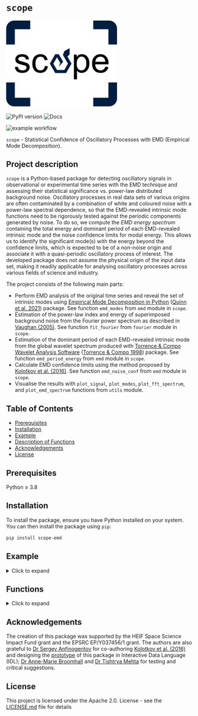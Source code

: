 # `scope`
<img src="./docs/source/_static/scope_logo.png" alt="Scope Logo" width="300">

<p align="left">
  <a href="https://pypi.org/project/scope-emd/" style="text-decoration: none; border: none;">
    <img src="https://img.shields.io/pypi/v/scope-emd" alt="PyPI version" style="vertical-align: middle;">
  </a>
  <a href="https://statistical-confidence-of-oscillatory-processes-with-emd.readthedocs.io/en/latest/" style="text-decoration: none; border: none;">
    <img src="https://readthedocs.org/projects/statistical-confidence-of-oscillatory-processes-with-emd/badge/?version=latest" alt="Docs" style="vertical-align: middle;">
  </a>
</p>

![example workflow]([https://github.com/github/docs/actions/workflows/main.yml/badge.svg](https://github.com/Warwick-solar/scope/actions/workflows/tests.yml/badge.svg))

`scope` - Statistical Confidence of Oscillatory Processes with EMD (Empirical Mode Decomposition).

## Project description
`scope` is a Python-based package for detecting oscillatory signals in observational or experimental time series with the EMD technique and assessing their statistical significance vs. power-law distributed background noise. Oscillatory processes in real data sets of various origins are often contaminated by a combination of white and coloured noise with a power-law spectral dependence, so that the EMD-revealed intrinsic mode functions need to be rigorously tested against the periodic components generated by noise. To do so, we compute the _EMD energy spectrum_ containing the total energy and dominant period of each EMD-revealed intrinsic mode and the noise confidence limits for modal energy. This allows us to identify the significant mode(s) with the energy beyond the confidence limits, which is expected to be of a non-noise origin and associate it with a quasi-periodic oscillatory process of interest. The developed package does not assume the physical origin of the input data set, making it readily applicable for analysing oscillatory processes across various fields of science and industry.

The project consists of the following main parts:
- Perform EMD analysis of the original time series and reveal the set of intrinsic modes using [Empirical Mode Decomposition in Python](https://emd.readthedocs.io/en/stable/) ([Quinn et al. 2021](https://doi.org/10.21105/joss.02977)) package. See function `emd_modes` from `emd` module in `scope`.
- Estimation of the power-law index and energy of superimposed background noise from the Fourier power spectrum as described in [Vaughan (2005)](https://doi.org/10.1051/0004-6361:20041453). See function `fit_fourier` from `fourier` module in `scope`.
- Estimation of the dominant period of each EMD-revealed intrinsic mode from the global wavelet spectrum produced with [Torrence & Compo Wavelet Analysis Software](https://github.com/ct6502/wavelets) ([Torrence & Compo 1998](https://psl.noaa.gov/people/gilbert.p.compo/Torrence_compo1998.pdf)) package. See function `emd_period_energy` from `emd` module in `scope`.
- Calculate EMD confidence limits using the method proposed by [Kolotkov et al. (2016)](https://doi.org/10.1051/0004-6361/201628306). See function `emd_noise_conf` from `emd` module in `scope`.
- Visualise the results with `plot_signal`, `plot_modes`, `plot_fft_spectrum`, and `plot_emd_spectrum` functions from `utils` module.


## Table of Contents
- [Prerequisites](#prerequisites)
- [Installation](#installation)
- [Example](#example)
- [Description of Functions](#functions)
- [Acknowledgements](#acknowledgements)
- [License](#license)

## Prerequisites
Python &ge; 3.8

## Installation

To install the package, ensure you have Python installed on your system. You can then install the package using `pip`:

```bash
pip install scope-emd
```

## Example
<details>
 <summary>Click to expand</summary>

The example described below is provided in [`emd_example.py`](https://github.com/Warwick-Solar/scope/blob/main/examples/emd_example.py).

The sample signal in this example consists of an oscillatory component, an exponentially decaying trend and a combination of white and coloured noise obeying the power law: \
![](./docs/source/_static/input_signal.png)

After setting the mean of the input signal to zero, we apply EMD to obtain the set of intrinsic mode functions (IMFs):
```python
modes = emd_modes(x, sd_thresh=1e-4)
plot_modes(t, modes)
```
where the 'sd_thresh' parameter is the threshold at which the sift of each IMF stops. In our example, we obtained seven EMD modes, six of which are oscillatory IMFs and one is a non-oscillatory residual (usually, the number of EMD modes is about $$\log_2(N)$$ where $$N$$ is the number of data points in the input signal).
![](./docs/source/_static/1st_EMD.png)

The empirical trend of the signal is estimated using the `emd_trend` function. This function identifies modes with periods exceeding a fraction of the total signal duration (denoted by the 'cutoff' parameter) and the residual, combines them into an empirical trend of the input signal, and returns a new set of modes in which all modes have periods shorter than the cutoff and the last mode represents the signal's trend. This cutoff is set to 0.4 of the total signal length by default, which means that a mode with less than 2.5 oscillation cycles is considered as part of the empirical trend. 
```python
modes = emd_trend(modes, t)
trend_emd = modes[:, -1]
plot_signal(t, trend_emd, 'Trend of the signal')
```
For our example, the empirical trend of the signal is found to form by the last EMD mode (the residual) only: \
![](./docs/source/_static/trend_signal.png)

Hence, the detrended signal is: \
![](./docs/source/_static/detrended_signal.png)

Now we can estimate the parameters of superimposed noise by applying the `fit_fourier` function to the detrended signal. The function returns the FFT spectrum of the detrended signal best-fitted by a power-law model, with powers of white (if present) and coloured noise and the power-law index of coloured noise as model parameters. For our example, the FFT spectrum shows a combination of white and coloured noise components in the detrended signal, with the power-law index of coloured noise being 1.1±0.3 and the ratio of the white to coloured noise energies about 0.3. The `fit_fourier` function also estimates the confidence interval of a given value (e.g. 95%, false alarm probability = 0.05). The Fourier peaks outside this confidence interval are attributed to statistically significant oscillatory processes of non-noise origin.
```python
fit_fft = fit_fourier(x, dt, fap=0.05)
plot_fft_spectrum(fit_fft)
```
![](./docs/source/_static/FFT_spectrum.png)

The EMD energy spectrum, i.e. the relationship between the EMD modal energy vs. dominant oscillation period for the set of EMD modes identified in the original signal, is computed by the `emd_energy_spectrum` function:
```python
emd_sp = emd_energy_spectrum(modes, t)
cutoff_period = 0.4 * len(x) * dt #show cutoff period
plot_emd_spectrum(emd_sp, cutoff_period)
```
![](./docs/source/_static/emd_spectrum.png) 

The vertical dashed line corresponds to the cutoff period adopted in the `emd_trend` function; all modes beyond this line are considered as components of trend.

With the power-law index and noise energy returned by the `fit_fourier` function, we can compute the confidence limits of the EMD energy spectrum using the `emd_noise_conf` function (separately for coloured noise and, if present, white noise):
```python
# false alarm probability
fap = 0.05
#Confidence limits for coloured noise
conf_c = emd_noise_conf(t, alpha=alpha, period_min=2*dt, 
                        period_max=N*dt, num_samples=500, 
                        signal_energy=fit_fft['color_energy'], fap=fap)
#Confidence limits for white noise
if fit_fft['white_energy'] > 0: # check if there is only colored noise model
    conf_w = emd_noise_conf(t, alpha=0, period_min=2*dt,
                            period_max=N*dt, num_samples = 500, 
                            signal_energy=fit_fft['white_energy'], fap=fap)
```
Here, the false alarm probability (fap) is set to 0.05 (95% confidence). The `emd_noise_conf` function generates 500 independent noise samples with the same power law index ('alpha') and energy ('signal_energy') as the input. The other two parameters, 'period_min' and 'period_max', set the range of periods over which the confidence limits are computed. Combining the upper and lower confidence limits for white and coloured noise compenents,
```python
#Upper confidence limit for the combined noises
conf_up = conf_c['up'] + conf_w['up']

#Lower confidence limit for the combined noises
conf_down = conf_c['down'] + conf_w['down']
```
and visualising the EMD energy spectrum with confidence limits,
```python
# plot emd spectrum
plot_emd_spectrum(emd_sp, cutoff_period, conf_period, conf_up, conf_down, conf_mean, fap)
```
we obtain\
![](./docs/source/_static/emd_spectrum_with_conf.png) 

Here, 'conf_mean' stands for the expected mean value of noise energy (`conf_mean = conf_c['mean_energy'] + conf_w['mean_energy']`) and 'conf_period' (`conf_period = conf_c['period']`) is the array of oscillation periods over which the confidence limits are computed.
The EMD modes beyond the confidence limits are considered significant, which are not likely to be caused by random noise. In our example, only one mode is found to be significant which seems consistent with the input oscillatory component of the original signal.

![](./docs/source/_static/significant_mode.png) 

</details>

## Functions 

<details>
 <summary>Click to expand</summary>
 
### 'emd_period_energy'
As mentioned in the example section, the total energy and (dominant) period of each EMD mode are required for constructing an EMD energy spectrum. The total modal energy is estimated by summing up squares of instantaneous amplitudes of each EMD mode. The dominant period of each EMD mode is estimated by best-fitting the global wavelet spectrum ([Torrence & Compo 1998](https://psl.noaa.gov/people/gilbert.p.compo/Torrence_compo1998.pdf)) of the mode with a Gaussian + Parabolic function, performed in the `emd_period_energy` function. The position and standard deviation of the Gaussian peak are used for the dominant EMD modal period and the uncertainty of this estimation.
<!--
An example of the global wavelet spectrum fit is shown below: \
![](./docs/source/_static/fit_mode.png)
We can see that for each mode there is a Gaussian-like peak associated with the dominant period.
--> 

### 'fit_fourier'
In the `fit_fourier` function, we fit the FFT spectrum by a power-law model in log-log scale to extract the power-law index and energy of the noise component of the signal. Firstly, we must note that, at each Fourier frequency, the Fourier power $$I(f_{j})$$ follows a chi-squared distribution with 2 degrees of freedom, denoted as:

$$I(f_{j}) = P(f_{j}) \chi_{2}^{2}/2$$

where $P(f_{j})$ is the true power spectrum, and $\chi_{2}^{2}$ is a random variable distributed as $\chi^{2}$ with 2 degrees of freedom. Since the least squares method assumes that the input data set is Gaussian-distributed, we cannot directly apply this method to best-fit the FFT power spectrum. Instead, we should consider the mean of the $$\chi_{2}^{2}/2$$ term. In log scale, $$\left\langle \mathrm{log}(\chi^{2}_{2}/2) \right\rangle$$ = -0.25068 ([Vaughan (2005)](https://doi.org/10.1051/0004-6361:20041453)). This term corresponds to the bias that will be introduced to the fitting if one directly implements the least squares method. Hence, we shall include this term in the model function such that the least squares fitting will not be 'biased'. We also note that the value of this bias term is independent of the choice of normalisation of the FFT power spectrum.

<!--
Additionally, we can visualise this bias factor. Since the Fourier power follows a chi-square distribution with 2 DoF is essentially an exponential function, we consider the integration of an exponential function over the entire range of power, which gives a constant value:
```math
\int_{0}^{P_{\mathrm{max}}} e^{-x} dx = const.
```
One can transform it to log scale by considering a new variable $τ = lnx$. Hence, the new integral becomes:
```math
\int_{-\infty}^{\mathrm{ln} P_{\mathrm{max}}} e^{-e^{\tau}} e^{\tau} d\tau = const.
```
where $F(\tau) = e^{-e^{\tau}} e^{\tau}$ is the distribution of the Fourier power in log scale. By plotting this function, we see an asymmetric distribution with its mean positioned at -0.25068.
![](./docs/source/_static/bias_visualisation.png)
--> 

The power law model we used in the `fit_fourier` function is a superposition of white and coloured noise components, given by:

$$P(f) = P_{c}(f) + P_{w}(f) = Z_{c} f^{-\alpha} + Z_{w},$$

where $Z_{c}$ and $Z_{w}$ are the proportionality constants of coloured and white noises, respectively, and $\alpha$ is the power law index of coloured noise. 

<!--
Our definition of the one-sided Fourier power spectrum is given by:

$$I(f_{j}) = \frac{2 \Delta T}{N \sigma^2} |X_{j}|^{2},$$

where $N$ is the length of sampled time series, $\Delta T$ is the time interval, $\sigma$ is the standard deviation, and $X_{j}$ is the discrete Fourier transform.
--> 

After obtaining the proportionality constants from the debiased least squares fit, we can estimate the energy of each noise type, $E_{c/w}$ using:

$$E_{c/w} \propto nf \times Z_{c/w},$$

where $nf$ is the number of Fourier frequencies, which does not include 0 Hz and the Nyquist frequency. And estimate the confidence limit for a given false alarm probability (fap) as $-\ln\left(1-(1-\mathrm{fap})^{1/nf}\right)\times P(f_{j})$.


See [`fft_fit_example.py`](https://github.com/Warwick-Solar/scope/blob/main/examples/fft_fit_example.py) for an example use of the `fit_fourier` function.

### 'emd_noise_conf'
[Kolotkov et al. (2016)](https://doi.org/10.1051/0004-6361/201628306) showed that the dyadic property of EMD (the center frequencies of consecutive IMFs tend to have a ratio close to 2) results in the following relationship between modal energy and modal period of a noise signal:

$$E_{m}P_{m}^{1-\alpha} = \text{const,}$$

where the parameter $\alpha$ is the power-law index used for characterising the colour of noise in the Fourier analysis.

![](./docs/source/_static/mc_emd_spectra.png)

See [`energy_period_relation.py`](https://github.com/Warwick-Solar/scope/blob/main/examples/energy_period_relation.py) demonstrating the relationship between $E_{m}$ and $P_{m}$ for various types of noise (values of $\alpha$). Here, we set the false alarm probability to 0.05.

It was shown that the energy of each EMD mode, $E_m$ has a chi-squared distribution with $k$ degrees of freedom (DoF). In contrast to the Fourier power, for which the number of DoF is 2 for all Fourier harmonics, the number of DoF $k$ of EMD modal energy $E_m$ is usually $>2$ and varies with the mode number (hence, with the period). Thus, for given noise parameters (i.e. the energies of the white and coloured components + the power-law index of the coloured component) determined with the `fit_fourier` function, the `emd_noise_conf` function first estimates the number of DoF $k$ over the entire range of EMD modal periods and then estimates the confidence limits using the percent-point function of the chi-squared distribution with $k$ DoF. The `emd_noise_conf` function generates 500 (by default) independent noise samples with the same power-law index and energy as the input and performs the EMD analysis on them. It extracts the dominant period and modal energy for each IMF by calling the `emd_period_energy` function. The `emd_noise_fit` function fits the chi-squared distribution to the histogram of modal energy $E_m$ for each mode number to extract the mean energy and $k$. We obtain the mean period, mean energy and number of DoF $k$ for each mode number. The empirically established relationships between both mean energy vs mean period and $k$ vs mean period are best-fitted with power-law functions (linear functions in log-log scale). These best-fit functions are then used to construct the confidence limits over the whole range of EMD modal periods. As, for $E_m$, the number of DoF $k>2$, resulting in a non-monotonic distribution of $E_m$, we get two confidence limits (upper and lower) in the EMD energy spectrum. In practice, the modes above the upper confidence limit are of greater interest as more energetic. This analysis does not apply to the very first IMF (the EMD mode with the shortest timescale) as its energy does not obey the chi-squared distribution.

</details>

## Acknowledgements
The creation of this package was supported by the HEIF Space Science Impact Fund grant and the EPSRC EP/Y037456/1 grant. The authors are also grateful to [Dr Sergey Anfinogentov](https://github.com/Sergey-Anfinogentov) for co-authoring [Kolotkov et al. (2016)](https://doi.org/10.1051/0004-6361/201628306) and designing the [prototype](https://github.com/Sergey-Anfinogentov/EMD_conf) of this package in Interactive Data Language (IDL); [Dr Anne-Marie Broomhall](https://github.com/ambroomhall) and [Dr Tishtrya Mehta](https://github.com/TishtryaMehta) for testing and critical suggestions.

## License
This project is licensed under the Apache 2.0. License - see the [LICENSE.md](./LICENSE) file for details


